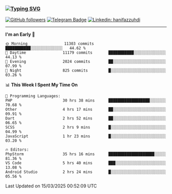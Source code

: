 ### [![Typing SVG](https://readme-typing-svg.herokuapp.com?font=lato&size=22&lines=Hi+There+👋)](https://git.io/typing-svg) 

[![GitHub followers](https://img.shields.io/github/followers/hanifazzuhdi?label=Follow&style=social)](https://github.com/hanifazzuhdi/?tab=follow) 
[![Telegram Badge](https://img.shields.io/badge/-hanif0198-blue?style=social&logo=telegram&link=https://www.t.me/hanif0198/)](https://www.t.me/hanif0198/) 
[![Linkedin: hanifazzuhdi](https://img.shields.io/badge/-hanifazzuhdi-blue?style=flat-square&logo=Linkedin&logoColor=white&link=https://www.linkedin.com/in/hanif-az-zuhdi-69688019b/)](https://www.linkedin.com/in/hanif-az-zuhdi-69688019b/) 

<hr/>

<!--START_SECTION:waka-->
**I'm an Early 🐤** 

```text
🌞 Morning                11303 commits       ███████████░░░░░░░░░░░░░░   44.62 % 
🌆 Daytime                11179 commits       ███████████░░░░░░░░░░░░░░   44.13 % 
🌃 Evening                2024 commits        ██░░░░░░░░░░░░░░░░░░░░░░░   07.99 % 
🌙 Night                  825 commits         █░░░░░░░░░░░░░░░░░░░░░░░░   03.26 % 
```


📊 **This Week I Spent My Time On** 

```text
💬 Programming Languages: 
PHP                      30 hrs 38 mins      ██████████████████░░░░░░░   70.68 % 
Other                    4 hrs 17 mins       ██░░░░░░░░░░░░░░░░░░░░░░░   09.91 % 
Dart                     2 hrs 52 mins       ██░░░░░░░░░░░░░░░░░░░░░░░   06.65 % 
SCSS                     2 hrs 9 mins        █░░░░░░░░░░░░░░░░░░░░░░░░   04.99 % 
JavaScript               1 hr 23 mins        █░░░░░░░░░░░░░░░░░░░░░░░░   03.20 % 

🔥 Editors: 
PhpStorm                 35 hrs 16 mins      ████████████████████░░░░░   81.36 % 
VS Code                  5 hrs 40 mins       ███░░░░░░░░░░░░░░░░░░░░░░   13.08 % 
Android Studio           2 hrs 24 mins       █░░░░░░░░░░░░░░░░░░░░░░░░   05.56 % 
```


 Last Updated on 15/03/2025 00:52:09 UTC
<!--END_SECTION:waka-->
